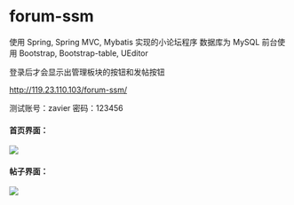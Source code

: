 # forum-ssm
使用 Spring, Spring MVC, Mybatis 实现的小论坛程序
数据库为 MySQL
前台使用 Bootstrap, Bootstrap-table, UEditor

登录后才会显示出管理板块的按钮和发帖按钮

http://119.23.110.103/forum-ssm/

测试账号：zavier
密码：123456

#### 首页界面：

![](http://images.cnblogs.com/cnblogs_com/zawier/998251/o_1.PNG)



#### 帖子界面：

![](http://images.cnblogs.com/cnblogs_com/zawier/998251/o_2.png)
